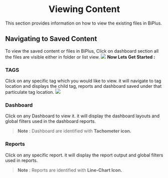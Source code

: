 


<center><h1>Viewing Content</h1></center>

This section provides information on how to view the existing files in BiPlus.

## Navigating to Saved Content 

To view the saved content or files in BiPlus, Click on dashboard section all the files are visible either in folder or list view.
![
](https://raw.githubusercontent.com/sv18042016/fp1/65a7a2016e969da008299fa05bf06e3a17cffa5d/images/view_content.png)
**Now Lets Get Started :**

### TAGS
Click on any specific tag which you would like to view. it will navigate to tag location and displays the child tag, reports and dashboard saved under that particulate tag location.
![
](https://raw.githubusercontent.com/sv18042016/fp1/65a7a2016e969da008299fa05bf06e3a17cffa5d/images/tag.png)

### Dashboard

 Click on any Dashboard to view it. it will display the dashboard layouts and global filters used in the dashboard reports.
> **Note** : Dashboard are identified with **Tachometer icon.**

 ### Reports
 Click on any specific report. it will display the report output and global filters used in reports.
> **Note** : Reports are identified with **Line-Chart Icon.**





<!--stackedit_data:
eyJoaXN0b3J5IjpbMTY3MTE0NTAwLC0xODEzMTQwMTc5LDExNT
k2NDM0OTAsMTE5NTI1MzUxMSw3MDE0NzkwNDIsMTUzNjQ2OTI0
OCwtNzk0MzM5MzE0LDE0NjQ3NDgyNDAsLTgwMDg2NzM4NCw0OT
c5NjMwMjksMTAwNjg4MDg2NiwxMjg0NTc0NDU3LDIwMDExNjI5
NzgsLTExMDEwODg5NzIsMTU3Mzk0NTU3MF19
-->